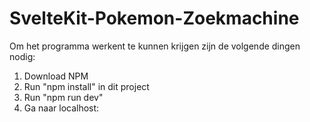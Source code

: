 # SvelteKit-Pokemon-Zoekmachine

Om het programma werkent te kunnen krijgen zijn de volgende dingen nodig:
1. Download NPM
2. Run "npm install" in dit project
3. Run "npm run dev"
4. Ga naar localhost:<gekozen port>